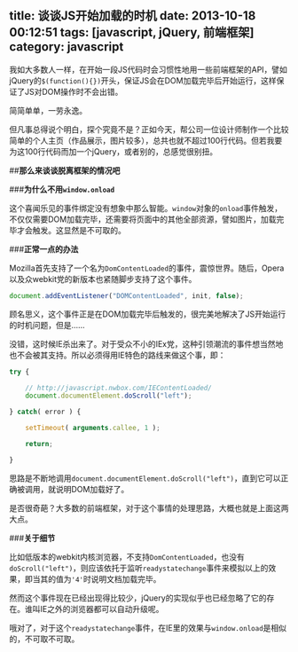 title: 谈谈JS开始加载的时机
date: 2013-10-18 00:12:51
tags: [javascript, jQuery, 前端框架]
category: javascript
---
我如大多数人一样，在开始一段JS代码时会习惯性地用一些前端框架的API，譬如jQuery的<code>$(function(){})</code>开头，保证JS会在DOM加载完毕后开始运行，这样保证了JS对DOM操作时不会出错。

简简单单，一劳永逸。

但凡事总得说个明白，探个究竟不是？正如今天，帮公司一位设计师制作一个比较简单的个人主页（作品展示，图片较多），总共也就不超过100行代码。但若我要为这100行代码而加一个jQuery，或者别的，总感觉很别扭。
<!-- more -->

##**那么来谈谈脱离框架的情况吧**

###**为什么不用<code>window.onload</code>**

这个喜闻乐见的事件绑定没有想象中那么智能。<code>window</code>对象的<code>onload</code>事件触发，不仅仅需要DOM加载完毕，还需要将页面中的其他全部资源，譬如图片，加载完毕才会触发。这显然是不可取的。

###**正常一点的办法**

Mozilla首先支持了一个名为<code>DomContentLoaded</code>的事件，震惊世界。随后，Opera以及众webkit党的新版本也紧随脚步支持了这个事件。

```javascript
document.addEventListener("DOMContentLoaded", init, false);
```

顾名思义，这个事件正是在DOM加载完毕后触发的，很完美地解决了JS开始运行的时机问题，但是……

没错，这时候IE杀出来了。对于受众不小的IEx党，这种引领潮流的事件想当然地也不会被其支持。所以必须得用IE特色的路线来做这个事，即：
```javascript
try {

	// http://javascript.nwbox.com/IEContentLoaded/
    document.documentElement.doScroll("left");

} catch( error ) {

    setTimeout( arguments.callee, 1 );

    return;

}   
```
思路是不断地调用<code>document.documentElement.doScroll("left")</code>，直到它可以正确被调用，就说明DOM加载好了。

是否很奇葩？大多数的前端框架，对于这个事情的处理思路，大概也就是上面这两大点。

###**关于细节**

比如低版本的webkit内核浏览器，不支持<code>DomContentLoaded</code>，也没有<code>doScroll("left")</code>，则应该依托于监听<code>readystatechange</code>事件来模拟以上的效果，即当其的值为<code>'4'</code>时说明文档加载完毕。

然而这个事件现在已经出现得比较少，jQuery的实现似乎也已经忽略了它的存在。谁叫IE之外的浏览器都可以自动升级呢。

哦对了，对于这个<code>readystatechange</code>事件，在IE里的效果与<code>window.onload</code>是相似的，不可取不可取。